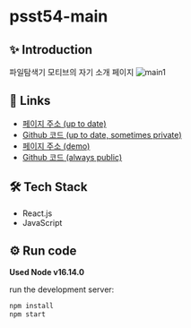 # psst54-main

## ✨ Introduction
파일탐색기 모티브의 자기 소개 페이지
![main1](https://github.com/psst54/psst54_main_open/assets/63946327/c7e2055a-61aa-47e6-ac19-ff10ddb596dc)

## 🔗 Links
- [페이지 주소 (up to date)](https://psst54.me/)
- [Github 코드 (up to date, sometimes private)](https://github.com/psst54/psst54-main)
- [페이지 주소 (demo)](https://psst54-main-open.pages.dev/)
- [Github 코드 (always public)](https://github.com/psst54/psst54_main_open)

## 🛠️ Tech Stack
- React.js
- JavaScript

## ⚙️ Run code
**Used Node v16.14.0**

run the development server:
```bash
npm install
npm start
```

